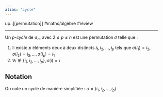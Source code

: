 ```yaml
---
alias: "cycle"
---
```

up::[[permutation]]
#maths/algèbre #review 

----

Un _p-cycle_ de $\mathfrak S_n$, avec $2\leq p\leq n$ est une permutation $\sigma$ telle que :
 1. Il existe $p$ éléments deux à deux distincts $i_1,i_2,\ldots,i_p$ tels que $\sigma(i_1)=i_2, \sigma(i_2)=i_3, \ldots, \sigma(i_p)=i_1$
 2. $\forall i\notin \{i_1,i_2,\ldots,i_p\}, \sigma(i)=i$

## Notation
On note un cycle de manière simplifiée :
$\sigma = (i_1, i_2,\ldots,i_p)$
